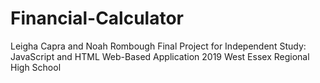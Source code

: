 # Financial-Calculator

Leigha Capra and Noah Rombough
Final Project for Independent Study: JavaScript and HTML Web-Based Application
2019 West Essex Regional High School
